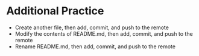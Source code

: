 # Additional Practice
- Create another file, then add, commit, and push to the remote
- Modify the contents of README.md, then add, commit, and push to the remote
- Rename README.md, then add, commit, and push to the remote